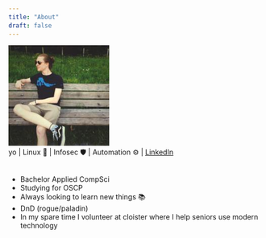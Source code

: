 ```yaml
---
title: "About"
draft: false
---
```


<img src="/img/self-portrait.jpeg" class="mb-5 rounded mx-auto d-block" alt="Self portrait">

<div class="text-center">
<span id="age"></span> yo | Linux 🐧 | Infosec 🛡️ | Automation ⚙️ | <a href=https://www.linkedin.com/in/matthias-vdv/><u>LinkedIn</u></u></a>
</div>

<br>

- Bachelor Applied CompSci
- Studying for OSCP
- Always looking to learn new things 📚
- DnD (rogue/paladin)
- In my spare time I volunteer at cloister where I help seniors use modern technology

<script src='https://www.hackthebox.com/badge/209551'></script>


<!--
<button class="btn btn-outline-primary" style=" color: #23b0ff !important; border-color: #23b0ff !important;">
<a href="/files/matthias.pdf" download><i class="far fa-file"></i> Get my resume</a>
</button>
-->

<script src="/js/ageCalculator.js"></script>
